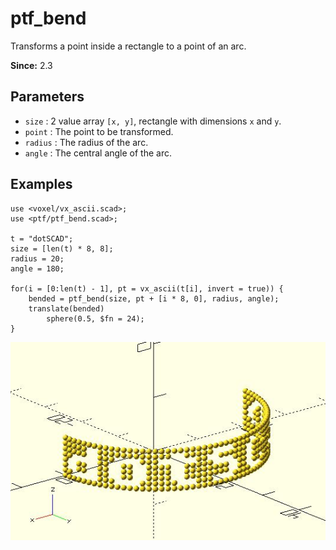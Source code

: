 # ptf_bend

Transforms a point inside a rectangle to a point of an arc.

**Since:** 2.3

## Parameters

- `size` : 2 value array `[x, y]`, rectangle with dimensions `x` and `y`.
- `point` : The point to be transformed.
- `radius` : The radius of the arc.
- `angle` : The central angle of the arc.

## Examples

    use <voxel/vx_ascii.scad>;
    use <ptf/ptf_bend.scad>;

    t = "dotSCAD";
    size = [len(t) * 8, 8];
    radius = 20;
    angle = 180;

    for(i = [0:len(t) - 1], pt = vx_ascii(t[i], invert = true)) {
        bended = ptf_bend(size, pt + [i * 8, 0], radius, angle);
        translate(bended)
            sphere(0.5, $fn = 24);
    }

![ptf_bend](images/lib3x-ptf_bend-1.JPG)
